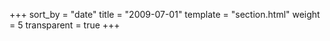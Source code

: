 +++
sort_by = "date"
title = "2009-07-01"
template = "section.html"
weight = 5
transparent = true
+++